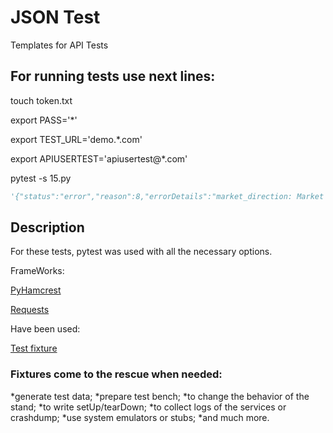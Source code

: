 # JSON Test
Templates for API Tests

## For running tests use next lines:

touch token.txt

export PASS='*'

export TEST_URL='demo.*.com'

export APIUSERTEST='apiusertest@*.com'

pytest -s 15.py

```python
'{"status":"error","reason":8,"errorDetails":"market_direction: Market Direction is required / currency: Currency is required / amount: Amount is required / counter_currency: Counter Currency is required / value_date: Value Date is required"}'
```

## Description

For these tests, pytest was used with all the necessary options.

FrameWorks:  

[PyHamcrest](https://github.com/hamcrest/PyHamcrest) 

[Requests](http://docs.python-requests.org/en/master/user/quickstart/#json-response-content)

Have been used:

 [Test fixture](http://en.wikipedia.org/wiki/Test_fixture#Software)
 
 ### Fixtures come to the rescue when needed:
  *generate test data;
  *prepare test bench;
  *to change the behavior of the stand;
  *to write setUp/tearDown;
  *to collect logs of the services or crashdump;
  *use system emulators or stubs;
  *and much more.
  
